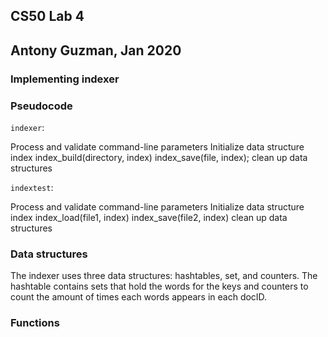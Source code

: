 ## CS50 Lab 4

## Antony Guzman, Jan 2020

### Implementing indexer 

### Pseudocode 

`indexer`:

Process and validate command-line parameters
Initialize data structure index
index_build(directory, index)
index_save(file, index);
clean up data structures

`indextest`:

Process and validate command-line parameters
Initialize data structure index
index_load(file1, index)
index_save(file2, index)
clean up data structures

### Data structures 

The indexer uses three data structures: hashtables, set, and counters. The hashtable contains sets that hold the words for the keys and counters to count the amount of times each words appears in each docID.

### Functions 
